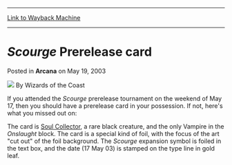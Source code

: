 
---
[Link to Wayback Machine](https://web.archive.org/web/20220626122757/https://magic.wizards.com/en/articles/archive/arcana/scourge-prerelease-card-2003-05-19)

[_metadata_:author]:- "Wizards of the Coast"
[_metadata_:description]:- "If you attended the Scourge prerelease tournament on the weekend of May 17, then you should have a prerelease card in your possession. If not, here's what you missed out on:The card is Soul Collector, a rare black creature, and the only Vampire in the Onslaught block. The card is a special kind of foil, with the focus of the art `cut out` of the foil background. The Scourge"
[_metadata_:generator]:- "Drupal 7 (http://drupal.org)"
[_metadata_:node]:- "605581"
[_metadata_:publish_date]:- "2003-05-19"
[_metadata_:source]:- "div-main-content"
[_metadata_:title]:- "Scourge Prerelease card"
[_metadata_:wayback_capture_timestamp]:- "2022-06-26 12:27:57"
[_metadata_:wayback_raw_url]:- "https://web.archive.org/web/20220626122757id_/https://magic.wizards.com/en/articles/archive/arcana/scourge-prerelease-card-2003-05-19"
[_metadata_:wayback_url]:- "https://magic.wizards.com/en/articles/archive/arcana/scourge-prerelease-card-2003-05-19"
---


*Scourge* Prerelease card
=========================



 Posted in **Arcana**
 on May 19, 2003 






![](https://media.magic.wizards.com/styles/auth_small/public/images/person/wizards_author.jpg)
By Wizards of the Coast











If you attended the *Scourge* prerelease tournament on the weekend of May 17, then you should have a prerelease card in your possession. If not, here's what you missed out on:

The card is [Soul Collector](https://gatherer.wizards.com/Pages/Card/Details.aspx?name=Soul+Collector), a rare black creature, and the only Vampire in the *Onslaught*  block. The card is a special kind of foil, with the focus of the art "cut out" of the foil background. The *Scourge* expansion symbol is foiled in the text box, and the date (17 May 03) is stamped on the type line in gold leaf.








